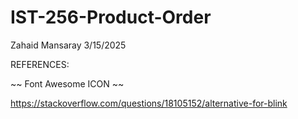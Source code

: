 # IST-256-Product-Order

Zahaid Mansaray
3/15/2025

REFERENCES:

~~ Font Awesome ICON ~~

https://stackoverflow.com/questions/18105152/alternative-for-blink
